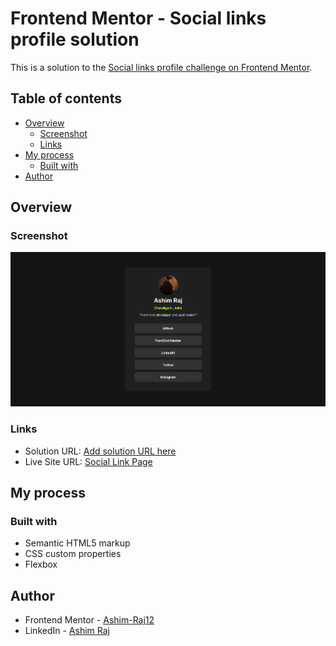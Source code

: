 # Frontend Mentor - Social links profile solution

This is a solution to the [Social links profile challenge on Frontend Mentor](https://www.frontendmentor.io/challenges/social-links-profile-UG32l9m6dQ).

## Table of contents

- [Overview](#overview)
  - [Screenshot](#screenshot)
  - [Links](#links)
- [My process](#my-process)
  - [Built with](#built-with)
- [Author](#author)



## Overview


### Screenshot

![](/Screenshot.png)

### Links

- Solution URL: [Add solution URL here](https://your-solution-url.com)
- Live Site URL: [Social Link Page](https://social-links-ashim.netlify.app/)

## My process

### Built with

- Semantic HTML5 markup
- CSS custom properties
- Flexbox


## Author

- Frontend Mentor - [Ashim-Raj12](https://www.frontendmentor.io/profile/Ashim-Raj12)
- LinkedIn - [Ashim Raj](https://www.linkedin.com/in/ashim-raj-26074334b/)